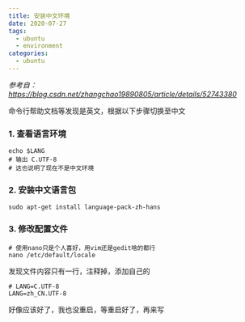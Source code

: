 ```yaml
---
title: 安装中文环境
date: 2020-07-27
tags:
  - ubuntu
  - environment
categories:
  - ubuntu
---
```


*参考自：https://blog.csdn.net/zhangchao19890805/article/details/52743380*

命令行帮助文档等发现是英文，根据以下步骤切换至中文

### 1. 查看语言环境

 

```shell
echo $LANG
# 输出 C.UTF-8
# 这也说明了现在不是中文环境
```

### 2. 安装中文语言包

 

```shell
sudo apt-get install language-pack-zh-hans
```

### 3. 修改配置文件

 

```shell
# 使用nano只是个人喜好，用vim还是gedit啥的都行
nano /etc/default/locale
```

发现文件内容只有一行，注释掉，添加自己的

 

```shell
# LANG=C.UTF-8
LANG=zh_CN.UTF-8
```

好像应该好了，我也没重启，等重启好了，再来写
